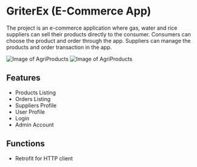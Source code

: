 # GriterEx (E-Commerce App)

The project is an e-commerce application where gas, water and rice suppliers can sell their products directly to the consumer.
Consumers can choose the product and order through the app. Suppliers can manage the products and order transaction in the app.

![Image of AgriProducts](https://github.com/macoycorpuz/mobile-griterex-v2/blob/master/docs/supplier.gif)
![Image of AgriProducts](https://github.com/macoycorpuz/mobile-griterex-v2/blob/master/docs/admin.gif)

## Features
- Products Listing
- Orders Listing
- Suppliers Profile
- User Profile
- Login
- Admin Account

## Functions
- Retrofit for HTTP client

